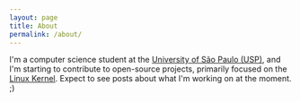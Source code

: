 ```yaml
---
layout: page
title: About
permalink: /about/
---
```


I'm a computer science student at the [University of São Paulo (USP)][usp], and
I'm starting to contribute to open-source projects, primarily focused on the
[Linux Kernel][linux-kernel]. Expect to see posts about what I'm working on at
the moment. ;)

[usp]: https://www5.usp.br/
[linux-kernel]: https://www.kernel.org/
